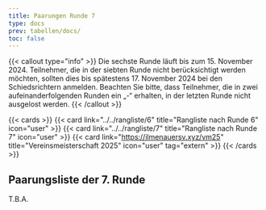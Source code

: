 ```yaml
---
title: Paarungen Runde 7
type: docs
prev: tabellen/docs/
toc: false
---
```


{{< callout type="info" >}}
Die sechste Runde läuft bis zum 15. November 2024. Teilnehmer, die in der siebten Runde nicht berücksichtigt werden möchten, sollten dies bis spätestens 17. November 2024 bei den Schiedsrichtern anmelden. Beachten Sie bitte, dass Teilnehmer, die in zwei aufeinanderfolgenden Runden ein „-“ erhalten, in der letzten Runde nicht ausgelost werden.
{{< /callout >}}

{{< cards >}}
  {{< card link="../../rangliste/6" title="Rangliste nach Runde 6" icon="user" >}}
  {{< card link="../../rangliste/7" title="Rangliste nach Runde 7" icon="user" >}}
  {{< card link="https://ilmenauersv.xyz/vm25" title="Vereinsmeisterschaft 2025" icon="user" tag="extern" >}}
{{< /cards >}}

## Paarungsliste der 7. Runde

T.B.A.
